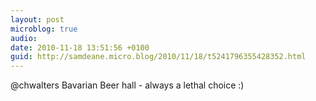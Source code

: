 ```yaml
---
layout: post
microblog: true
audio: 
date: 2010-11-18 13:51:56 +0100
guid: http://samdeane.micro.blog/2010/11/18/t5241796355428352.html
---
```

@chwalters Bavarian Beer hall - always a lethal choice :)
